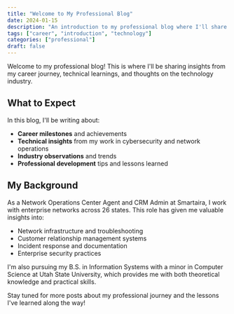 ```yaml
---
title: "Welcome to My Professional Blog"
date: 2024-01-15
description: "An introduction to my professional blog where I'll share career insights and technical learnings"
tags: ["career", "introduction", "technology"]
categories: ["professional"]
draft: false
---
```


Welcome to my professional blog! This is where I'll be sharing insights from my career journey, technical learnings, and thoughts on the technology industry.

## What to Expect

In this blog, I'll be writing about:

- **Career milestones** and achievements
- **Technical insights** from my work in cybersecurity and network operations
- **Industry observations** and trends
- **Professional development** tips and lessons learned

## My Background

As a Network Operations Center Agent and CRM Admin at Smartaira, I work with enterprise networks across 26 states. This role has given me valuable insights into:

- Network infrastructure and troubleshooting
- Customer relationship management systems
- Incident response and documentation
- Enterprise security practices

I'm also pursuing my B.S. in Information Systems with a minor in Computer Science at Utah State University, which provides me with both theoretical knowledge and practical skills.

Stay tuned for more posts about my professional journey and the lessons I've learned along the way!
